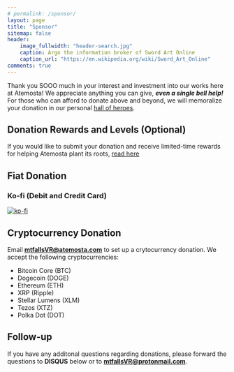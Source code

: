 ```yaml
---
# permalink: /sponsor/
layout: page
title: "Sponsor"
sitemap: false
header:
    image_fullwidth: "header-search.jpg"
    caption: Argo the information broker of Sword Art Online
    caption_url: "https://en.wikipedia.org/wiki/Sword_Art_Online"
comments: true
---
```

Thank you SOOO much in your interest and investment into our works here at Atemosta! We appreciate anything you can give, ***even a single bell help!*** For those who can afford to donate above and beyond, we will memoralize your donation in our personal [hall of heroes][1].

## Donation Rewards and Levels (Optional)
If you would like to submit your donation and receive limited-time rewards for helping Atemosta plant its roots, [read here][2] 

## Fiat Donation
### Ko-fi (Debit and Credit Card)
[![ko-fi](https://www.ko-fi.com/img/githubbutton_sm.svg)](https://ko-fi.com/Q5Q81LOP9)

## Cryptocurrency Donation
Email **mtfallsVR@atemosta.com** to set up a crytocurrency donation. We accept the following cryptocurrencies:
* Bitcoin Core (BTC)
* Dogecoin (DOGE)
* Ethereum (ETH)
* XRP (Ripple)
* Stellar Lumens (XLM)
* Tezos (XTZ)
* Polka Dot (DOT)


## Follow-up
If you have any additonal questions regarding donations, please forward the questions to **DISQUS** below or to **mtfallsVR@protonmail.com**.

[1]: {{site.url}}{{site.baseurl}}/hall-of-heroes
[2]: {{site.url}}{{site.baseurl}}/tempest-crossing/tempest-tokens


